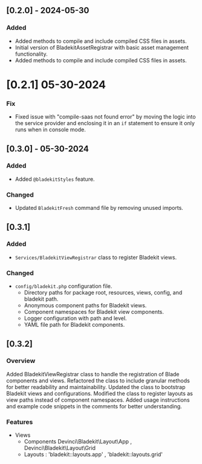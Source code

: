 ## [0.2.0] - 2024-05-30

### Added

- Added methods to compile and include compiled CSS files in assets.
- Initial version of BladekitAssetRegistrar with basic asset management functionality.
- Added methods to compile and include compiled CSS files in assets.

# [0.2.1] 05-30-2024
### Fix
- Fixed issue with "compile-saas not found error" by moving the logic into the service provider and enclosing it in an `if` statement to ensure it only runs when in console mode.

## [0.3.0] - 05-30-2024

### Added

- Added `@bladekitStyles` feature.

### Changed

- Updated `BladekitFresh` command file by removing unused imports.

## [0.3.1] 

### Added
- `Services/BladekitViewRegistrar` class to register Bladekit views.


### Changed
- `config/bladekit.php` configuration file.
  - Directory paths for package root, resources, views, config, and bladekit path.
  - Anonymous component paths for Bladekit views.
  - Component namespaces for Bladekit view components.
  - Logger configuration with path and level.
  - YAML file path for Bladekit components.

## [0.3.2]

### Overview
Added BladekitViewRegistrar class to handle the registration of Blade components and views.
Refactored the class to include granular methods for better readability and maintainability.
Updated the class to bootstrap Bladekit views and configurations.
Modified the class to register layouts as view paths instead of component namespaces.
Added usage instructions and example code snippets in the comments for better understanding.

### Features
- Views 
  - Components Devinci\Bladekit\Layout\App , Devinci\Bladekit\Layout\Grid
  - Layouts : 'bladekit::layouts.app' , 'bladekit::layouts.grid'
